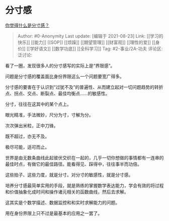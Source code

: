 # 分寸感
[你觉得什么是分寸感？](https://www.zhihu.com/question/421150527/answer/2079317795)

> Author: #0-Anonymity
> Last update: [编辑于 2021-08-23]
> Link: [[学习的快乐]] [[能力]] [[SOP]] [[烦躁]] [[期望管理]] [[财富观]] [[理性的爱]] [[身价]] [[学好语文]] [[数学功底]] [[全科学习]]
> Tag: #2-事业/2A-功夫
> 评论区:
> 泛讨论:

看了一圈，发现很多人的分寸感写的实际上是“界限感”。

问题是分寸感的覆盖面比身份界限这么一个问题要宽广得多。

分寸感的要害在于认识到“过犹不及”的普遍性、从而建立起对一切问题趋势的转折点、拐点、交点、断裂点、最佳均衡点……的敏感性。

分寸，往往在这其中的某个点上。

眼光精准，手法微妙，尺分为寸，寸解为分。

次次弹出米粒，正中刀锋。

既不超过，亦无不及。

极尽可能，适可而止。

世界是由无数条曲线此起彼伏交织在一起的，几乎一切你想做的事情都有一连串的最佳时点，有做它的最佳路径。能看得见、踩得中，往往事半而功倍。

这些拍子、这些力度，就是分寸。对分寸的敏感性，就是分寸感。

培养分寸感最简单实用的手段，就是熟练的掌握数学表达能力，学会有效的将过程和价值抽象化成时间和操作诸元相关的函数曲线，然后去求解。

这其实是个数学描述、数据监控和和实时求解能力的问题。

用在身份界限上只不过是最基本的应用之一罢了。
